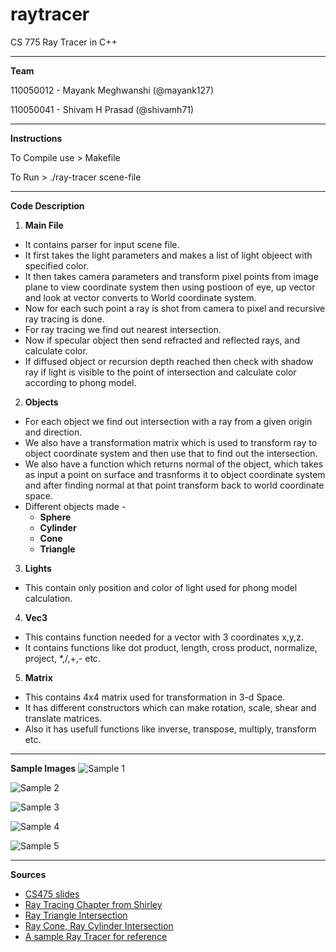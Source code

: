 raytracer
=========

CS 775 Ray Tracer in C++ 

***

**Team** 

110050012 - Mayank Meghwanshi (@mayank127)

110050041 - Shivam H Prasad (@shivamh71)

***

**Instructions**

To Compile use > Makefile

To Run > ./ray-tracer scene-file

***

**Code Description**

1. **Main File**
 * It contains parser for input scene file.
 * It first takes the light parameters and makes a list of light objeect with specified color.
 * It then takes camera parameters and transform pixel points from image plane to view coordinate system then using postioon of eye, up vector and look at vector converts to World coordinate system.
 * Now for each such point a ray is shot from camera to pixel and recursive ray tracing is done.
 * For ray tracing we find out nearest intersection.
 * Now if specular object then send refracted and reflected rays, and calculate color.
 * If diffused object or recursion depth reached then check with shadow ray if light is visible to the point of intersection and calculate color according to phong model.

2. **Objects**
 * For each object we find out intersection with a ray from a given origin and direction.
 * We also have a transformation matrix which is used to transform ray to object coordinate system and then use that to find out the intersection.
 * We also have a function which returns normal of the object, which takes as input a point on surface and trasnforms it to object coordinate system and after finding normal at that point transform back to world coordinate space.
 * Different objects made - 
    * **Sphere**
    * **Cylinder**
    * **Cone**
    * **Triangle**

3. **Lights**
 * This contain only position and color of light used for phong model calculation.

4. **Vec3**
 * This contains function needed for a vector with 3 coordinates x,y,z.
 * It contains functions like dot product, length, cross product, normalize, project, *,/,+,- etc.

5. **Matrix**
 * This contains 4x4 matrix used for transformation in 3-d Space.
 * It has different constructors which can make rotation, scale, shear and translate matrices.
 * Also it has usefull functions like inverse, transpose, multiply, transform etc.

***

**Sample Images**
![Sample 1](http://www.cse.iitb.ac.in/~manku/Images/ray-tracer/sample1.jpg)

![Sample 2](http://www.cse.iitb.ac.in/~manku/Images/ray-tracer/sample2.jpg)

![Sample 3](http://www.cse.iitb.ac.in/~manku/Images/ray-tracer/sample3.jpg)

![Sample 4](http://www.cse.iitb.ac.in/~manku/Images/ray-tracer/sample4.jpg)

![Sample 5](http://www.cse.iitb.ac.in/~manku/Images/ray-tracer/sample5.jpg)

***



**Sources**

* [CS475 slides](http://www.cse.iitb.ac.in/~paragc/teaching/2013/cs475/)
* [Ray Tracing Chapter from Shirley](http://www.cs.utah.edu/~shirley/books/fcg2/rt.pdf)
* [Ray Triangle Intersection](http://www.lighthouse3d.com/tutorials/maths/ray-triangle-intersection/)
* [Ray Cone, Ray Cylinder Intersection](http://mrl.nyu.edu/~dzorin/rend05/lecture2.pdf)
* [A sample Ray Tracer for reference](http://www.scratchapixel.com/lessons/3d-basic-lessons/lesson-1-writing-a-simple-raytracer/)
